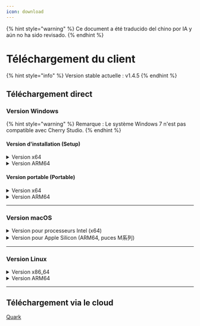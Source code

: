 ```yaml
---
icon: download
---
```


{% hint style="warning" %}
Ce document a été traducido del chino por IA y aún no ha sido revisado.
{% endhint %}

# Téléchargement du client

{% hint style="info" %}
Version stable actuelle : v1.4.5
{% endhint %}

## Téléchargement direct

### Version Windows

{% hint style="warning" %}
Remarque : Le système Windows 7 n'est pas compatible avec Cherry Studio.
{% endhint %}

#### Version d'installation (Setup)

<details>

<summary>Version x64</summary>

Ligne principale :

【[Site officiel Cherry Studio](https://cherry-ai.com/download)】 【[GitHub](https://github.com/CherryHQ/cherry-studio/releases/download/v1.4.5/Cherry-Studio-1.4.5-x64-setup.exe)】

Lignes secondaires :

【[Ligne 1](https://download-cf.ocoolai.com/https://github.com/CherryHQ/cherry-studio/releases/download/v1.4.5/Cherry-Studio-1.4.5-x64-setup.exe)】 【[Ligne 2](https://download.ocoolai.com/https://github.com/CherryHQ/cherry-studio/releases/download/v1.4.5/Cherry-Studio-1.4.5-x64-setup.exe)】 【[Ligne 3](https://download.ocoolai.online/https://github.com/CherryHQ/cherry-studio/releases/download/v1.4.5/Cherry-Studio-1.4.5-x64-setup.exe)】

</details>

<details>

<summary>Version ARM64</summary>

Ligne principale :

【[Site officiel Cherry Studio](https://cherry-ai.com/download)】 【[GitHub](https://github.com/CherryHQ/cherry-studio/releases/download/v1.4.5/Cherry-Studio-1.4.5-arm64-setup.exe)】

Lignes secondaires :

【[Ligne 1](https://download-cf.ocoolai.com/https://github.com/CherryHQ/cherry-studio/releases/download/v1.4.5/Cherry-Studio-1.4.5-arm64-setup.exe)】 【[Ligne 2](https://download.ocoolai.com/https://github.com/CherryHQ/cherry-studio/releases/download/v1.4.5/Cherry-Studio-1.4.5-arm64-setup.exe)】 【[Ligne 3](https://download.ocoolai.online/https://github.com/CherryHQ/cherry-studio/releases/download/v1.4.5/Cherry-Studio-1.4.5-arm64-setup.exe)】

</details>

#### Version portable (Portable)

<details>

<summary>Version x64</summary>

Ligne principale :

【[Site officiel Cherry Studio](https://cherry-ai.com/download)】 【[GitHub](https://github.com/CherryHQ/cherry-studio/releases/download/v1.4.5/Cherry-Studio-1.4.5-x64-portable.exe)】

Lignes secondaires :

【[Ligne 1](https://download-cf.ocoolai.com/https://github.com/CherryHQ/cherry-studio/releases/download/v极.4.5/Cherry-Studio-1.4.5-x64-portable.exe)】 【[Ligne 2](https://download.ocoolai.com/https://github.com/CherryHQ/cherry-studio/releases/download/v1.4.5/Cherry-Studio-1.4.5-x64-portable.exe)】 【[Ligne 3](https://download.ocoolai.online/https://github.com/CherryHQ/cherry-studio/releases/download/v1.4.5/Cherry-Studio-1.4.5-x64-portable.exe)】

</details>

<details>

<summary>Version ARM64</summary>

Ligne principale :

【[Site officiel Cherry Studio](https://cherry-ai.com/download)】 【[GitHub](https://github.com/CherryHQ/cherry-studio/releases/download/v1.4.5/Cherry-Studio-1.4.5-arm64-portable.exe)】

Lignes secondaires :

【[Ligne 1](https://download-cf.ocoolai.com/https://github.com/CherryHQ/cherry-studio/releases/download/v1.4.5/Cherry-Studio-1.4.5-arm64-portable.exe)】 【[Ligne 2](https://download.ocoolai.com/https://github.com/CherryHQ/cherry-studio/releases/download/v1.4.5/Cherry-Studio-1.4.5-arm64-portable.exe)】 【[Ligne 3](https://download.ocoolai.online/https://github.com/CherryHQ/cherry-studio/releases/download/v1.4.5/Cherry-Studio-1.4.5-arm64-portable.exe)】

</details>

***

### Version macOS

<details>

<summary>Version pour processeurs Intel (x64)</summary>

Ligne principale :

【[Site officiel Cherry Studio](https://cherry-ai.com/download)】 【[GitHub](https://github.com/CherryHQ/cherry-studio/releases/download/v1.4.5/Cherry-Studio-1.4.5-x64.dmg)】

Lignes secondaires :

【[Ligne 1](https://download-cf.ocoolai.com/https://github.com/CherryHQ/cherry-st极udio/releases/download/v1.4.5/Cherry-Studio-1.4.5-x64.dmg)】 【[Ligne 2](https://download.ocoolai.com/https://github.com/CherryHQ/cherry-studio/releases/download/v1.4.5/Cherry-Studio-1.4.5-x64.dmg)】 【[Ligne 3](https://download.ocoolai.online/https://github.com/CherryHQ/cherry-studio/releases/download/v1.4.5/Cherry-Studio-1.4.5-x64.dmg)】

</details>

<details>

<summary>Version pour Apple Silicon (ARM64, puces M系列)</summary>

Ligne principale :

【[Site officiel Cherry Studio](https://cherry-ai.com/download)】 【[GitHub](https://github.com/CherryHQ/cherry-studio/releases/download/v1.4.5/Cherry-Studio-1.4.5-arm64.dmg)】

Lignes secondaires :

【[Ligne 1](https://download-cf.ocoolai.com/https://github.com/CherryHQ/cherry-studio/releases/download/v1.4.5/Cherry-Studio-1.4.5-arm64.dmg)】 【[Ligne 2](https://download.ocoolai.com/https://github.com/CherryHQ/cherry-studio/releases/download/v1.4.5/Cherry-Studio-1.4.5-arm64.dmg)】 【[Ligne 3](https://download.ocoolai.online/https://github.com/CherryHQ/cherry-studio/releases/download/v1.4.5/Cherry-Studio-1.4.5-arm64.dmg)】

</details>

***

### Version Linux

<details>

<summary>Version x86_64</summary>

Ligne principale :

【[Site officiel Cherry Studio](https://cherry-ai.com/download)】 【[GitHub](https://github.com/CherryHQ/cherry-studio/releases/download/v1.4.5/Cherry-Studio-1.4.5-x86_64.AppImage)】

Lignes secondaires :

【[Ligne 1](https://download-cf.ocoolai.com/https://github.com/CherryHQ/cherry-studio/releases/download/v1.4.5/Cherry-Studio-1.4.5-x86_64.AppImage)】 【[Ligne 2](https://download.ocoolai.com/https://github.com/CherryHQ/cherry-studio/releases/download/v1.4.5/Cherry-Studio-1.4.5-x86_64.AppImage)】 【[Ligne 3](https://download.ocoolai.online/https://github.com/CherryHQ/cherry-studio/releases/download/v1.4.5/Cherry-Studio-1.4.5-x86_64.AppImage)】

</details>

<details>

<summary>Version ARM64</summary>

Ligne principale :

【[Site officiel Cherry Studio](https://cherry-ai.com/download)】 【[GitHub](https://github.com/CherryHQ/cherry-studio/releases/download/v1.4.5/Cherry-Studio-1.4.5-arm64.AppImage)】

Lignes secondaires :

【[Ligne 1](https://download-cf.ocoolai.com/https://github.com/CherryHQ/cherry-studio/releases/download/v1.4.5/Cherry-Studio-1.4.5-arm64.AppImage)】 【[Ligne 2](https://download.ocoolai.com/https://github.com/CherryHQ/cherry-studio/releases/download/v1.4.5/Cherry-Studio-1.4.5-arm64.AppImage)】 【[Ligne 3](https://download.ocoolai.online/https://github.com/CherryHQ/cherry-studio/releases/download/v1.4.5/Cherry-Studio-1.4.5-arm64-AppImage)】

</details>

***

## Téléchargement via le cloud

[Quark](https://pan.quark.cn/s/c8533a1ec63e#/list/share)